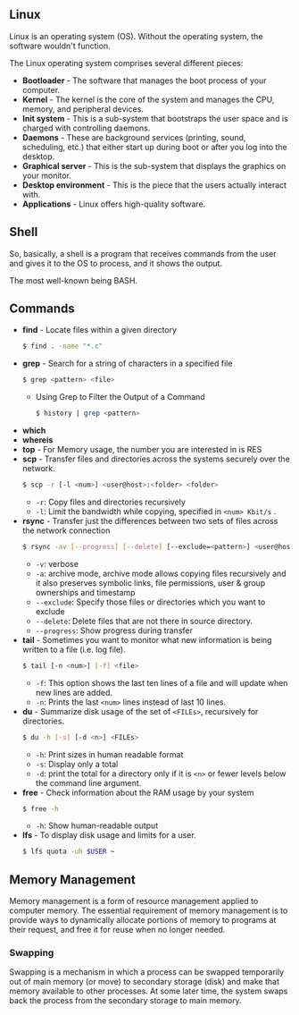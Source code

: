 ## Linux

Linux is an operating system (OS). 
Without the operating system, the software wouldn't function.

The Linux operating system comprises several different pieces:
- **Bootloader** - The software that manages the boot process of your computer.
- **Kernel** - The kernel is the core of the system and manages the CPU, memory, and peripheral devices.
- **Init system** - This is a sub-system that bootstraps the user space and is charged with controlling daemons.
- **Daemons** - These are background services (printing, sound, scheduling, etc.) that either start up during boot or after you log into the desktop.
- **Graphical server** - This is the sub-system that displays the graphics on your monitor.
- **Desktop environment** - This is the piece that the users actually interact with.
- **Applications** - Linux offers high-quality software.

## Shell

So, basically, a shell is a program that receives commands from the user and gives it to the OS to process, and it shows the output.

The most well-known being BASH.

## Commands

- **find** - Locate files within a given directory
	```bash
	$ find . -name "*.c"
	```
- **grep** - Search for a string of characters in a specified file
	```bash
	$ grep <pattern> <file>
	```
	- Using Grep to Filter the Output of a Command
		```bash
		$ history | grep <pattern>
		```
- **which**
- **whereis**
- **top** - For Memory usage, the number you are interested in is RES
- **scp** - Transfer files and directories across the systems securely over the network.
	```bash
	$ scp -r [-l <num>] <user@host>:<folder> <folder>
	```
	- `-r`: Copy files and directories recursively
	- `-l`: Limit the bandwidth while copying, specified in `<num> Kbit/s` .
- **rsync** - Transfer just the differences between two sets of files across the  network
       connection
	```bash
	$ rsync -av [--progress] [--delete] [--exclude=<pattern>] <user@host>:<folder> <folder>
	```
	- `-v`: verbose
	- `-a`: archive mode, archive mode allows copying files recursively and it also preserves symbolic links, file permissions, user & group ownerships and timestamp
	- `--exclude`: Specify those files or directories which you want to exclude
	- `--delete`: Delete files that are not there in source directory.
	- `--progress`: Show progress during transfer
- **tail** - Sometimes you want to monitor what new information is being written to a file (i.e. log file).
	```bash
	$ tail [-n <num>] [-f] <file>
	```
	- `-f`:  This option shows the last ten lines of a file and will update when new lines are added.
	- `-n`: Prints the last `<num>` lines instead of last 10 lines.
- **du** - Summarize disk usage of the set of `<FILEs>`, recursively for directories.
	```bash
	$ du -h [-s] [-d <n>] <FILEs>
	```
	- `-h`: Print sizes in human readable format
	- `-s`: Display only a total
	- `-d`: print the total for a directory only if it is `<n>` or fewer levels below the command line argument.
- **free** - Check information about the RAM usage by your system
	```bash
	$ free -h
	```
	- `-h`: Show human-readable output
- **lfs** -  To display disk usage and limits for a user.
	```bash
	$ lfs quota -uh $USER ~
	```

## Memory Management

Memory management is a form of resource management applied to computer memory. The essential requirement of memory management is to provide ways to dynamically allocate portions of memory to programs at their request, and free it for reuse when no longer needed.

### Swapping

Swapping is a mechanism in which a process can be swapped temporarily out of main memory (or move) to secondary storage (disk) and make that memory available to other processes. At some later time, the system swaps back the process from the secondary storage to main memory.